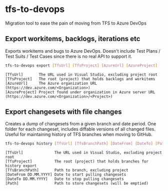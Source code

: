 # tfs-to-devops
Migration tool to ease the pain of moving from TFS to Azure DevOps

## Export workitems, backlogs, iterations etc
Exports workitems and bugs to Azure DevOps. Doesn't include Test Plans / Test Suits / Test Cases since there is no real API to support it.
```bash
tfs-to-devops export [TfsUrl] [TfsProject] [AzureUrl] [AzureProject]
```
```
[TfsUrl]       The URL used in Visual Studio, excluding project root
[TfsProject]   The root (project) that holds backlogs and workitems
[AzureUrl]     The Azure organization URL (https://dev.azure.com/<Organization>)
[AzureProject] Project found under organization in Azure server URL (https://dev.azure.com/<Organization>/<Project>)
```
## Export changesets with file changes
Creates a dump of changesets from a given branch and date period. One folder for each changeset, includes diffable versions of all changed files. Useful for maintaining history of TFS branches when moving to GitHub.

```bash
tfs-to-devops history [TfsUrl] [TfsBranchPath] [DateFrom] [DateTo] [Path]
```
```
[TfsUrl]              The URL used in Visual Studio, excluding project root
[TfsProject]          The root (project) that holds branches for history export
[TfsBranchPath]       Path to branch, excluding project
[DateFrom DD.MM.YYYY] Date to start pulling changesets
[DateTo DD.MM.YYYY]   Date to stop pulling changesets
[Path]                Path to store changesets (will be emptied)
```
